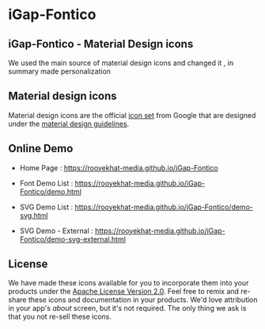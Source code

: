 # iGap-Fontico

## iGap-Fontico - Material Design icons

We used the main source of material design icons and changed it , in summary made personalization

## Material design icons

Material design icons are the official [icon set](http://www.google.com/design/spec/style/icons.html#icons-system-icons) from Google that are designed under the [material design guidelines](http://www.google.com/design/spec).

## Online Demo

* Home Page : <a>https://rooyekhat-media.github.io/iGap-Fontico</a>

* Font Demo List : <a>https://rooyekhat-media.github.io/iGap-Fontico/demo.html</a>

* SVG Demo List : <a>https://rooyekhat-media.github.io/iGap-Fontico/demo-svg.html</a>

* SVG Demo - External : <a>https://rooyekhat-media.github.io/iGap-Fontico/demo-svg-external.html</a>


## License

We have made these icons available for you to incorporate them into your products under the [Apache License Version 2.0](http://www.apache.org/licenses/LICENSE-2.0.txt). Feel free to remix and re-share these icons and documentation in your products.
We'd love attribution in your app's *about* screen, but it's not required. The only thing we ask is that you not re-sell these icons.

